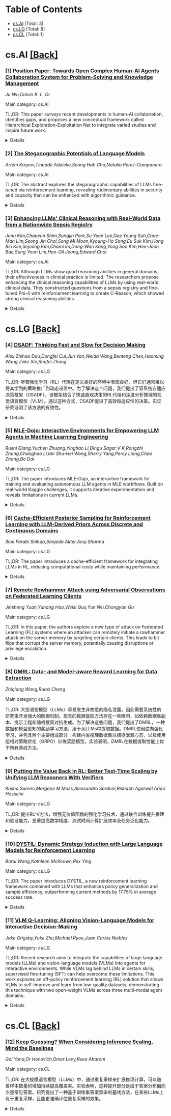 <div id=toc></div>

# Table of Contents

- [cs.AI](#cs.AI) [Total: 3]
- [cs.LG](#cs.LG) [Total: 8]
- [cs.CL](#cs.CL) [Total: 1]


<div id='cs.AI'></div>

# cs.AI [[Back]](#toc)

### [1] [Position Paper: Towards Open Complex Human-AI Agents Collaboration System for Problem-Solving and Knowledge Management](https://arxiv.org/abs/2505.00018)
*Ju Wu,Calvin K. L. Or*

Main category: cs.AI

TL;DR: This paper surveys recent developments in human-AI collaboration, identifies gaps, and proposes a new conceptual framework called Hierarchical Exploration-Exploitation Net to integrate varied studies and inspire future work.


<details>
  <summary>Details</summary>
Motivation: The motivation of this paper is the lack of a unifying theoretical framework that can coherently integrate various studies on human-AI agent collaboration, especially for complex tasks.

Method: The method involves critically surveying a broad spectrum of recent empirical developments on human-AI agents collaboration and proposing a novel conceptual architecture named Hierarchical Exploration-Exploitation Net which interlinks multi-agent coordination, knowledge management, cybernetic feedback loops, and higher-level control mechanisms.

Result: By mapping existing contributions onto the proposed framework, the approach facilitates revision of legacy methods and inspires new work that fuses qualitative and quantitative paradigms.

Conclusion: These insights provide a stepping stone toward deeper co-evolution of human cognition and AI capability, allowing the paper to serve as both a critical review and a forward-looking reference.

Abstract: This position paper critically surveys a broad spectrum of recent empirical
developments on human-AI agents collaboration, highlighting both their
technical achievements and persistent gaps. We observe a lack of a unifying
theoretical framework that can coherently integrate these varied studies,
especially when tackling open-ended, complex tasks. To address this, we propose
a novel conceptual architecture: one that systematically interlinks the
technical details of multi-agent coordination, knowledge management, cybernetic
feedback loops, and higher-level control mechanisms. By mapping existing
contributions, from symbolic AI techniques and connectionist LLM-based agents
to hybrid organizational practices, onto this proposed framework (Hierarchical
Exploration-Exploitation Net), our approach facilitates revision of legacy
methods and inspires new work that fuses qualitative and quantitative
paradigms. The paper's structure allows it to be read from any section, serving
equally as a critical review of technical implementations and as a
forward-looking reference for designing or extending human-AI symbioses.
Together, these insights offer a stepping stone toward deeper co-evolution of
human cognition and AI capability.

</details>


### [2] [The Steganographic Potentials of Language Models](https://arxiv.org/abs/2505.03439)
*Artem Karpov,Tinuade Adeleke,Seong Hah Cho,Natalia Perez-Campanero*

Main category: cs.AI

TL;DR: The abstract explores the steganographic capabilities of LLMs fine-tuned via reinforcement learning, revealing rudimentary abilities in security and capacity that can be enhanced with algorithmic guidance.


<details>
  <summary>Details</summary>
Motivation: To understand and address the challenge posed by LLMs' ability to hide messages within plain text, undermining the faithfulness of their reasoning.

Method: Fine-tuning LLMs via reinforcement learning to develop covert encoding schemes, engage in steganography when prompted, and utilize it in realistic scenarios. Detecting LLMs' intention to hide reasoning and evaluating their steganography performance.

Result: Current models exhibit basic steganographic abilities which can be significantly improved with explicit algorithmic guidance.

Conclusion: LLMs have potential steganographic capabilities that need to be understood and managed to ensure the faithfulness of their reasoning.

Abstract: The potential for large language models (LLMs) to hide messages within plain
text (steganography) poses a challenge to detection and thwarting of unaligned
AI agents, and undermines faithfulness of LLMs reasoning. We explore the
steganographic capabilities of LLMs fine-tuned via reinforcement learning (RL)
to: (1) develop covert encoding schemes, (2) engage in steganography when
prompted, and (3) utilize steganography in realistic scenarios where hidden
reasoning is likely, but not prompted. In these scenarios, we detect the
intention of LLMs to hide their reasoning as well as their steganography
performance. Our findings in the fine-tuning experiments as well as in
behavioral non fine-tuning evaluations reveal that while current models exhibit
rudimentary steganographic abilities in terms of security and capacity,
explicit algorithmic guidance markedly enhances their capacity for information
concealment.

</details>


### [3] [Enhancing LLMs' Clinical Reasoning with Real-World Data from a Nationwide Sepsis Registry](https://arxiv.org/abs/2505.02722)
*Junu Kim,Chaeeun Shim,Sungjin Park,Su Yeon Lee,Gee Young Suh,Chae-Man Lim,Seong Jin Choi,Song Mi Moon,Kyoung-Ho Song,Eu Suk Kim,Hong Bin Kim,Sejoong Kim,Chami Im,Dong-Wan Kang,Yong Soo Kim,Hee-Joon Bae,Sung Yoon Lim,Han-Gil Jeong,Edward Choi*

Main category: cs.AI

TL;DR: Although LLMs show good reasoning abilities in general domains, their effectiveness in clinical practice is limited. The researchers propose enhancing the clinical reasoning capabilities of LLMs by using real-world clinical data. They constructed questions from a sepsis registry and fine-tuned Phi-4 with reinforcement learning to create C-Reason, which showed strong clinical reasoning abilities.


<details>
  <summary>Details</summary>
Motivation: To improve the clinical reasoning capabilities of large language models that have been limited due to insufficient exposure to real-world clinical data during training because of privacy concerns.

Method: Constructed reasoning-intensive questions from a nationwide sepsis registry and fine-tuned Phi-4 on these questions using reinforcement learning to produce C-Reason.

Result: C-Reason exhibited strong clinical reasoning capabilities on the in-domain test set and its enhanced reasoning capabilities generalized to other tasks and diseases.

Conclusion: Future research should focus on training LLMs with large-scale, multi-disease clinical datasets to develop more powerful, general-purpose clinical reasoning models.

Abstract: Although large language models (LLMs) have demonstrated impressive reasoning
capabilities across general domains, their effectiveness in real-world clinical
practice remains limited. This is likely due to their insufficient exposure to
real-world clinical data during training, as such data is typically not
included due to privacy concerns. To address this, we propose enhancing the
clinical reasoning capabilities of LLMs by leveraging real-world clinical data.
We constructed reasoning-intensive questions from a nationwide sepsis registry
and fine-tuned Phi-4 on these questions using reinforcement learning, resulting
in C-Reason. C-Reason exhibited strong clinical reasoning capabilities on the
in-domain test set, as evidenced by both quantitative metrics and expert
evaluations. Furthermore, its enhanced reasoning capabilities generalized to a
sepsis dataset involving different tasks and patient cohorts, an open-ended
consultations on antibiotics use task, and other diseases. Future research
should focus on training LLMs with large-scale, multi-disease clinical datasets
to develop more powerful, general-purpose clinical reasoning models.

</details>


<div id='cs.LG'></div>

# cs.LG [[Back]](#toc)

### [4] [DSADF: Thinking Fast and Slow for Decision Making](https://arxiv.org/abs/2505.08189)
*Alex Zhihao Dou,Dongfei Cui,Jun Yan,Weida Wang,Benteng Chen,Haoming Wang,Zeke Xie,Shufei Zhang*

Main category: cs.LG

TL;DR: 尽管强化学习（RL）代理在定义良好的环境中表现良好，但它们通常难以将其学到的策略推广到动态设置中。为了解决这个问题，我们提出了双系统自适应决策框架（DSADF），该框架结合了快速直观决策的RL代理和深度分析推理的视觉语言模型（VLM）。通过这种方式，DSADF促进了高效和适应性的决策。实证研究证明了该方法的有效性。


<details>
  <summary>Details</summary>
Motivation: RL代理在动态环境中的泛化能力不足，现有结合基础模型的方法缺乏无缝协调，导致不合理决策和效率瓶颈。

Method: 受到Kahneman的快思考（系统1）和慢思考（系统2）理论的启发，提出了一种双系统自适应决策框架（DSADF）。该框架包括两个互补模块：系统1（由RL代理和记忆空间组成，用于快速直观决策）和系统2（由VLM驱动，用于深度分析推理）。

Result: 在Crafter和Housekeep视频游戏环境中的实证研究表明，所提出的方法在已知任务和未知任务中都显著提高了决策能力。

Conclusion: DSADF通过结合两种系统的优点，实现了高效和适应性的决策，平衡了直觉和深入推理，从而在复杂世界中实现敏捷决策。

Abstract: Although Reinforcement Learning (RL) agents are effective in well-defined
environments, they often struggle to generalize their learned policies to
dynamic settings due to their reliance on trial-and-error interactions. Recent
work has explored applying Large Language Models (LLMs) or Vision Language
Models (VLMs) to boost the generalization of RL agents through policy
optimization guidance or prior knowledge. However, these approaches often lack
seamless coordination between the RL agent and the foundation model, leading to
unreasonable decision-making in unfamiliar environments and efficiency
bottlenecks. Making full use of the inferential capabilities of foundation
models and the rapid response capabilities of RL agents and enhancing the
interaction between the two to form a dual system is still a lingering
scientific question. To address this problem, we draw inspiration from
Kahneman's theory of fast thinking (System 1) and slow thinking (System 2),
demonstrating that balancing intuition and deep reasoning can achieve nimble
decision-making in a complex world. In this study, we propose a Dual-System
Adaptive Decision Framework (DSADF), integrating two complementary modules:
System 1, comprising an RL agent and a memory space for fast and intuitive
decision making, and System 2, driven by a VLM for deep and analytical
reasoning. DSADF facilitates efficient and adaptive decision-making by
combining the strengths of both systems. The empirical study in the video game
environment: Crafter and Housekeep demonstrates the effectiveness of our
proposed method, showing significant improvements in decision abilities for
both unseen and known tasks.

</details>


### [5] [MLE-Dojo: Interactive Environments for Empowering LLM Agents in Machine Learning Engineering](https://arxiv.org/abs/2505.07782)
*Rushi Qiang,Yuchen Zhuang,Yinghao Li,Dingu Sagar V K,Rongzhi Zhang,Changhao Li,Ian Shu-Hei Wong,Sherry Yang,Percy Liang,Chao Zhang,Bo Dai*

Main category: cs.LG

TL;DR: The paper introduces MLE-Dojo, an interactive framework for training and evaluating autonomous LLM agents in MLE workflows. Built on real-world Kaggle challenges, it supports iterative experimentation and reveals limitations in current LLMs.


<details>
  <summary>Details</summary>
Motivation: To systematically improve autonomous LLM agents through iterative experimentation and structured feedback loops in realistic machine learning engineering scenarios.

Method: Developed a Gym-style framework named MLE-Dojo based on over 200 real-world Kaggle challenges, providing diverse tasks and a fully executable environment supporting both supervised fine-tuning and reinforcement learning.

Result: Evaluations of eight frontier LLMs show meaningful iterative improvements but significant limitations in generating long-term solutions and resolving complex errors efficiently.

Conclusion: MLE-Dojo's flexible architecture promotes interoperability and reproducibility, and the open-source framework aims to drive community innovation for next-generation MLE agents.

Abstract: We introduce MLE-Dojo, a Gym-style framework for systematically reinforcement
learning, evaluating, and improving autonomous large language model (LLM)
agents in iterative machine learning engineering (MLE) workflows. Unlike
existing benchmarks that primarily rely on static datasets or single-attempt
evaluations, MLE-Dojo provides an interactive environment enabling agents to
iteratively experiment, debug, and refine solutions through structured feedback
loops. Built upon 200+ real-world Kaggle challenges, MLE-Dojo covers diverse,
open-ended MLE tasks carefully curated to reflect realistic engineering
scenarios such as data processing, architecture search, hyperparameter tuning,
and code debugging. Its fully executable environment supports comprehensive
agent training via both supervised fine-tuning and reinforcement learning,
facilitating iterative experimentation, realistic data sampling, and real-time
outcome verification. Extensive evaluations of eight frontier LLMs reveal that
while current models achieve meaningful iterative improvements, they still
exhibit significant limitations in autonomously generating long-horizon
solutions and efficiently resolving complex errors. Furthermore, MLE-Dojo's
flexible and extensible architecture seamlessly integrates diverse data
sources, tools, and evaluation protocols, uniquely enabling model-based agent
tuning and promoting interoperability, scalability, and reproducibility. We
open-source our framework and benchmarks to foster community-driven innovation
towards next-generation MLE agents.

</details>


### [6] [Cache-Efficient Posterior Sampling for Reinforcement Learning with LLM-Derived Priors Across Discrete and Continuous Domains](https://arxiv.org/abs/2505.07274)
*Ibne Farabi Shihab,Sanjeda Akter,Anuj Sharma*

Main category: cs.LG

TL;DR: The paper introduces a cache-efficient framework for integrating LLMs in RL, reducing computational costs while maintaining performance.


<details>
  <summary>Details</summary>
Motivation: To make the integration of large language models in reinforcement learning more computationally feasible without sacrificing performance.

Method: An adaptive caching mechanism is used where cache parameters are meta-optimized using surrogate gradients from policy performance. This method applies to both discrete text environments and continuous control domains.

Result: Achieved 3.8-4.7 times reduction in LLM queries and 4.0-12.0 times lower median latencies with minimal performance loss (96-98% of uncached performance). The CQL-Prior variant improved offline RL performance by 14-29% and reduced training time by 38-40%.

Conclusion: This principled framework enables efficient inference and demonstrates generalizability across different tasks, making LLM-guided RL practical in resource-constrained settings.

Abstract: Integrating large language models (LLMs) as priors in reinforcement learning
(RL) offers significant advantages but comes with substantial computational
costs. We present a principled cache-efficient framework for posterior sampling
with LLM-derived priors that dramatically reduces these costs while maintaining
high performance. At the core of our approach is an adaptive caching mechanism,
where cache parameters are meta-optimized using surrogate gradients derived
from policy performance. This design enables efficient inference across both
discrete text environments (e.g., TextWorld, ALFWorld) and continuous control
domains (e.g., MuJoCo), achieving a 3.8--4.7$\times$ reduction in LLM queries
and 4.0--12.0$\times$ lower median latencies (85--93\,ms on a consumer GPU)
while retaining 96--98\% of uncached performance. Our theoretical analysis
provides KL divergence bounds on approximation quality, validated empirically.
The framework extends to offline RL, where our CQL-Prior variant improves
performance by 14--29\% and reduces training time by 38--40\%. Extensive
evaluations across a diverse suite of eight tasks demonstrate the
generalizability and practical viability of LLM-guided RL in
resource-constrained settings.

</details>


### [7] [Remote Rowhammer Attack using Adversarial Observations on Federated Learning Clients](https://arxiv.org/abs/2505.06335)
*Jinsheng Yuan,Yuhang Hao,Weisi Guo,Yun Wu,Chongyan Gu*

Main category: cs.LG

TL;DR: In this paper, the authors explore a new type of attack on Federated Learning (FL) systems where an attacker can remotely initiate a rowhammer attack on the server memory by targeting certain clients. This leads to bit flips that corrupt the server memory, potentially causing disruptions or privilege escalation.


<details>
  <summary>Details</summary>
Motivation: The motivation is to investigate client-facing attacks on FL servers which have been less well researched, specifically focusing on how repetitive memory updates caused by certain clients can lead to remote rowhammer attacks.

Method: By using a reinforcement learning (RL) attacker that manipulates the client's sensor observations, the method aims at maximizing server repetitive memory updates leading to bit flips in the server DRAM.

Result: The adversarial attacking agent achieved around 70% repeated update rate (RUR) in the targeted server model, effectively inducing bit flips on server DRAM.

Conclusion: This research highlights the security implications for FL systems and calls for further investigation into practical mitigation strategies in FL and hardware design.

Abstract: Federated Learning (FL) has the potential for simultaneous global learning
amongst a large number of parallel agents, enabling emerging AI such as LLMs to
be trained across demographically diverse data. Central to this being efficient
is the ability for FL to perform sparse gradient updates and remote direct
memory access at the central server. Most of the research in FL security
focuses on protecting data privacy at the edge client or in the communication
channels between the client and server. Client-facing attacks on the server are
less well investigated as the assumption is that a large collective of clients
offer resilience.
  Here, we show that by attacking certain clients that lead to a high frequency
repetitive memory update in the server, we can remote initiate a rowhammer
attack on the server memory. For the first time, we do not need backdoor access
to the server, and a reinforcement learning (RL) attacker can learn how to
maximize server repetitive memory updates by manipulating the client's sensor
observation. The consequence of the remote rowhammer attack is that we are able
to achieve bit flips, which can corrupt the server memory. We demonstrate the
feasibility of our attack using a large-scale FL automatic speech recognition
(ASR) systems with sparse updates, our adversarial attacking agent can achieve
around 70\% repeated update rate (RUR) in the targeted server model,
effectively inducing bit flips on server DRAM. The security implications are
that can cause disruptions to learning or may inadvertently cause elevated
privilege. This paves the way for further research on practical mitigation
strategies in FL and hardware design.

</details>


### [8] [DMRL: Data- and Model-aware Reward Learning for Data Extraction](https://arxiv.org/abs/2505.06284)
*Zhiqiang Wang,Ruoxi Cheng*

Main category: cs.LG

TL;DR: 大型语言模型（LLMs）容易发生非故意的隐私泄露，因此需要系统性的研究来开发强大的防御机制。现有的数据提取方法存在一些限制，如依赖数据集副本、提示工程和随机搜索对抗生成。为了解决这些问题，我们提出了DMRL，一种数据和模型感知的奖励学习方法，用于从LLMs中提取数据。DMRL使用逆向强化学习，并包含两个主要组成部分：构建内省推理数据集以捕捉泄漏心态，以及使用组相对策略优化（GRPO）训练奖励模型。实验表明，DMRL在数据提取性能上优于所有基线方法。


<details>
  <summary>Details</summary>
Motivation: 大型语言模型容易发生非故意的隐私泄露，而当前的数据提取方法存在多种局限性，包括依赖数据集副本、提示工程和随机搜索对抗生成等，这些方法要么可以通过去重解决，要么已经被检测和防御手段所应对。因此，需要一种新的方法来更有效地进行数据提取。

Method: 提出了一种名为DMRL（Data- and Model-aware Reward Learning）的方法，该方法利用逆向强化学习进行数据提取。具体来说，DMRL包含两个主要部分：1) 构建一个内省推理数据集，用来捕捉可能导致数据泄漏的心态，从而指导模型行为；2) 使用组相对策略优化（GRPO）训练奖励模型，根据任务在数据和模型层面的难度动态调整优化过程。

Result: 通过广泛的实验验证，DMRL在各种大型语言模型上的数据提取性能均优于所有基线方法。

Conclusion: DMRL是一种有效的数据提取方法，能够克服现有方法的诸多限制，并且在多个LLM上的实验证明了其优越性。

Abstract: Large language models (LLMs) are inherently vulnerable to unintended privacy
breaches. Consequently, systematic red-teaming research is essential for
developing robust defense mechanisms. However, current data extraction methods
suffer from several limitations: (1) rely on dataset duplicates (addressable
via deduplication), (2) depend on prompt engineering (now countered by
detection and defense), and (3) rely on random-search adversarial generation.
To address these challenges, we propose DMRL, a Data- and Model-aware Reward
Learning approach for data extraction. This technique leverages inverse
reinforcement learning to extract sensitive data from LLMs. Our method consists
of two main components: (1) constructing an introspective reasoning dataset
that captures leakage mindsets to guide model behavior, and (2) training reward
models with Group Relative Policy Optimization (GRPO), dynamically tuning
optimization based on task difficulty at both the data and model levels.
Comprehensive experiments across various LLMs demonstrate that DMRL outperforms
all baseline methods in data extraction performance.

</details>


### [9] [Putting the Value Back in RL: Better Test-Time Scaling by Unifying LLM Reasoners With Verifiers](https://arxiv.org/abs/2505.04842)
*Kusha Sareen,Morgane M Moss,Alessandro Sordoni,Rishabh Agarwal,Arian Hosseini*

Main category: cs.LG

TL;DR: 提出RL^V方法，增强无价值函数的强化学习技术，通过联合训练提升推理和验证能力，显著提高数学精度、测试时间计算扩展效率及任务泛化能力。


<details>
  <summary>Details</summary>
Motivation: 当前主流的微调LLM推理器的强化学习方法（如GRPO或Leave-one-out PPO）舍弃了已学习的价值函数，转而使用经验估计回报，这阻碍了依赖价值函数进行验证的测试时间计算扩展。

Method: 提出RL^V方法，将任意无价值函数的强化学习技术增强，通过联合训练LLM作为推理器和生成式验证器，使用强化学习生成的数据添加验证功能，且不增加显著开销。

Result: RL^V在并行采样的情况下将数学准确率提高了20%以上，相比基础RL方法实现了8-32倍更高效的测试时间计算扩展，并表现出强大的任务泛化能力，包括从简单到复杂以及领域外的任务；当与长推理R1模型联合扩展并行和顺序测试时间计算时，性能高出1.2-1.6倍。

Conclusion: RL^V方法有效增强了无价值函数的强化学习技术，提供了验证能力，提升了测试时间计算扩展效率和任务泛化能力。

Abstract: Prevalent reinforcement learning~(RL) methods for fine-tuning LLM reasoners,
such as GRPO or Leave-one-out PPO, abandon the learned value function in favor
of empirically estimated returns. This hinders test-time compute scaling that
relies on using the value-function for verification. In this work, we propose
RL$^V$ that augments any ``value-free'' RL method by jointly training the LLM
as both a reasoner and a generative verifier using RL-generated data, adding
verification capabilities without significant overhead. Empirically, RL$^V$
boosts MATH accuracy by over 20\% with parallel sampling and enables
$8-32\times$ efficient test-time compute scaling compared to the base RL
method. RL$^V$ also exhibits strong generalization capabilities for both
easy-to-hard and out-of-domain tasks. Furthermore, RL$^V$ achieves
$1.2-1.6\times$ higher performance when jointly scaling parallel and sequential
test-time compute with a long reasoning R1 model.

</details>


### [10] [DYSTIL: Dynamic Strategy Induction with Large Language Models for Reinforcement Learning](https://arxiv.org/abs/2505.03209)
*Borui Wang,Kathleen McKeown,Rex Ying*

Main category: cs.LG

TL;DR: The paper introduces DYSTIL, a new reinforcement learning framework combined with LLMs that enhances policy generalization and sample efficiency, outperforming current methods by 17.75% in average success rate.


<details>
  <summary>Details</summary>
Motivation: Reinforcement learning from expert demonstrations is challenging due to poor generalization, low sample efficiency, and poor model interpretability of existing methods.

Method: DYSTIL dynamically queries a strategy-generating LLM to induce textual strategies based on advantage estimations and expert demonstrations, then internalizes these strategies into the RL agent through policy optimization.

Result: Empirical tests on Minigrid and BabyAI environments show DYSTIL outperforms state-of-the-art baselines by 17.75% in average success rate with higher sample efficiency.

Conclusion: DYSTIL provides a promising approach to improve reinforcement learning performance, generalization, and interpretability.

Abstract: Reinforcement learning from expert demonstrations has long remained a
challenging research problem, and existing state-of-the-art methods using
behavioral cloning plus further RL training often suffer from poor
generalization, low sample efficiency, and poor model interpretability.
Inspired by the strong reasoning abilities of large language models (LLMs), we
propose a novel strategy-based reinforcement learning framework integrated with
LLMs called DYnamic STrategy Induction with Llms for reinforcement learning
(DYSTIL) to overcome these limitations. DYSTIL dynamically queries a
strategy-generating LLM to induce textual strategies based on advantage
estimations and expert demonstrations, and gradually internalizes induced
strategies into the RL agent through policy optimization to improve its
performance through boosting policy generalization and enhancing sample
efficiency. It also provides a direct textual channel to observe and interpret
the evolution of the policy's underlying strategies during training. We test
DYSTIL over challenging RL environments from Minigrid and BabyAI, and
empirically demonstrate that DYSTIL significantly outperforms state-of-the-art
baseline methods by 17.75% in average success rate while also enjoying higher
sample efficiency during the learning process.

</details>


### [11] [VLM Q-Learning: Aligning Vision-Language Models for Interactive Decision-Making](https://arxiv.org/abs/2505.03181)
*Jake Grigsby,Yuke Zhu,Michael Ryoo,Juan Carlos Niebles*

Main category: cs.LG

TL;DR: Recent research aims to integrate the capabilities of large language models (LLMs) and vision-language models (VLMs) into agents for interactive environments. While VLMs lag behind LLMs in certain skills, supervised fine-tuning (SFT) can help overcome these limitations. This work explores an off-policy reinforcement learning (RL) solution that allows VLMs to self-improve and learn from low-quality datasets, demonstrating this technique with two open-weight VLMs across three multi-modal agent domains.


<details>
  <summary>Details</summary>
Motivation: To enhance the abilities of vision-language models (VLMs) in interactive environments so they can accomplish user-specified goals as effectively as large language models (LLMs).

Method: Using an off-policy reinforcement learning (RL) approach to fine-tune VLMs, allowing them to learn from both successful and unsuccessful decisions, including those from larger models. This method retains the stability and simplicity of the supervised fine-tuning (SFT) workflow while enabling self-improvement.

Result: Demonstrated the effectiveness of the off-policy RL technique using two open-weight VLMs across three multi-modal agent domains, showing potential for VLMs to improve and perform better on specific tasks.

Conclusion: An off-policy RL solution provides a viable path for enhancing VLM capabilities in multi-modal agent domains, allowing them to learn effectively from various data sources and improve their performance.

Abstract: Recent research looks to harness the general knowledge and reasoning of large
language models (LLMs) into agents that accomplish user-specified goals in
interactive environments. Vision-language models (VLMs) extend LLMs to
multi-modal data and provide agents with the visual reasoning necessary for new
applications in areas such as computer automation. However, agent tasks
emphasize skills where accessible open-weight VLMs lag behind their LLM
equivalents. For example, VLMs are less capable of following an environment's
strict output syntax requirements and are more focused on open-ended question
answering. Overcoming these limitations requires supervised fine-tuning (SFT)
on task-specific expert demonstrations. Our work approaches these challenges
from an offline-to-online reinforcement learning (RL) perspective. RL lets us
fine-tune VLMs to agent tasks while learning from the unsuccessful decisions of
our own model or more capable (larger) models. We explore an off-policy RL
solution that retains the stability and simplicity of the widely used SFT
workflow while allowing our agent to self-improve and learn from low-quality
datasets. We demonstrate this technique with two open-weight VLMs across three
multi-modal agent domains.

</details>


<div id='cs.CL'></div>

# cs.CL [[Back]](#toc)

### [12] [Keep Guessing? When Considering Inference Scaling, Mind the Baselines](https://arxiv.org/abs/2410.15466)
*Gal Yona,Or Honovich,Omer Levy,Roee Aharoni*

Main category: cs.CL

TL;DR: 在大规模语言模型（LLMs）中，通过重复采样来扩展推理计算，可以随着样本数量的增加持续提高覆盖率。实验表明，这种提升部分是由于答案分布偏向少量常见答案。研究提出了一种基于训练集答案频率的基线方法，在某些LLMs上优于重复采样，且能更准确评估重复采样的效果。


<details>
  <summary>Details</summary>
Motivation: 研究者观察到在大规模语言模型中，通过重复采样扩大推理计算能够持续增加问题解决的覆盖率，并推测这一现象部分归因于标准评估基准中的答案分布偏向少数常见答案。为了验证这个假设，他们设计了一个基于训练集中答案频率的基线方法。

Method: 定义一个基线，该基线根据训练集中答案的出现频率枚举答案。然后在两个领域（数学推理和事实知识）进行实验，比较此基线与重复模型采样以及混合策略（结合少量模型采样和枚举猜测）的表现。

Result: 实验结果表明，对于某些LLMs，基线方法的表现优于重复模型采样；而对于其他LLMs，其覆盖率与一种混合策略相当，该策略通过仅使用10个模型样本并枚举剩余的答案来获得k个答案。

Conclusion: 提出的基线方法使我们能够更精确地测量在提示无关的猜测之外，重复采样对覆盖率的改进程度。这有助于更好地理解重复采样在不同LLMs上的效果。

Abstract: Scaling inference compute in large language models (LLMs) through repeated
sampling consistently increases the coverage (fraction of problems solved) as
the number of samples increases. We conjecture that this observed improvement
is partially due to the answer distribution of standard evaluation benchmarks,
which is skewed towards a relatively small set of common answers. To test this
conjecture, we define a baseline that enumerates answers according to their
prevalence in the training set. Experiments spanning two domains --
mathematical reasoning and factual knowledge -- reveal that this baseline
outperforms repeated model sampling for some LLMs, while the coverage for
others is on par with that of a mixture strategy that obtains $k$ answers by
using only $10$ model samples and similarly guessing the remaining $k-10$
attempts via enumeration. Our baseline enables a more accurate measurement of
how much repeated sampling improves coverage in such settings beyond
prompt-agnostic guessing.

</details>
